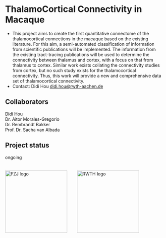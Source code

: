 # **Th**alamo**Co**rtical Connectivity in **Mac**aque
- This project aims to create the first quantitative connectome of the thalamocortical connections in the macaque based on the existing literature. For this aim, a semi-automated classification of information from scientific publications will be implemented. The information from the existing tract-tracing publications will be used to determine the connectivity between thalamus and cortex, with a focus on that from thalamus to cortex. Similar work exists collating the connectivity studies from cortex, but no such study exists for the thalamocortical connectivity. Thus, this work will provide a new and comprehensive data set of thalamocortical connectivity.
- Contact: Didi Hou didi.hou@rwth-aachen.de

## Collaborators

Didi Hou<br>
Dr. Aitor Morales-Gregorio<br>
Dr. Rembrandt Bakker<br>
Prof. Dr. Sacha van Albada

## Project status
ongoing
<br>
<br>
<br>
<img src="https://raw.githubusercontent.com/INM-6/multi-area-model/master/FZJ_logo.png" alt="FZJ logo" width="200"/>&nbsp; &nbsp; 
&nbsp; &nbsp; <img src="https://upload.wikimedia.org/wikipedia/commons/1/1e/RWTH_Logo_3.svg" alt="RWTH logo" width="200"/>&nbsp; &nbsp;
